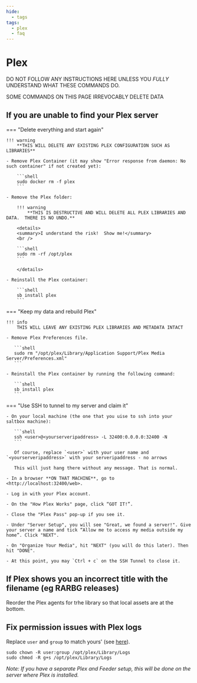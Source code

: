 ```yaml
---
hide:
  - tags
tags:
  - plex
  - faq
---
```


# Plex

DO NOT FOLLOW ANY INSTRUCTIONS HERE UNLESS YOU *FULLY* UNDERSTAND WHAT THESE COMMANDS DO.

SOME COMMANDS ON THIS PAGE IRREVOCABLY DELETE DATA

## If you are unable to find your Plex server

=== "Delete everything and start again"
    
    !!! warning
        **THIS WILL DELETE ANY EXISTING PLEX CONFIGURATION SUCH AS LIBRARIES**

    - Remove Plex Container (it may show "Error response from daemon: No such container" if not created yet):

        ```shell
        sudo docker rm -f plex
        ```

    - Remove the Plex folder:
 
        !!! warning
            **THIS IS DESTRUCTIVE AND WILL DELETE ALL PLEX LIBRARIES AND DATA.  THERE IS NO UNDO.**
    
        <details>
        <summary>I understand the risk!  Show me!</summary>
        <br />

        ```shell
        sudo rm -rf /opt/plex
        ```

        </details>

    - Reinstall the Plex container:

        ```shell
        sb install plex
        ```

=== "Keep my data and rebuild Plex"

    !!! info
        THIS WILL LEAVE ANY EXISTING PLEX LIBRARIES AND METADATA INTACT

    - Remove Plex Preferences file.

       ```shell
       sudo rm "/opt/plex/Library/Application Support/Plex Media Server/Preferences.xml"
       ```

    - Reinstall the Plex container by running the following command:

       ```shell
       sb install plex
       ```

=== "Use SSH to tunnel to my server and claim it"

    - On your local machine (the one that you uise to ssh into your saltbox machine):

       ```shell
       ssh <user>@<yourserveripaddress> -L 32400:0.0.0.0:32400 -N
       ```
       
       Of course, replace `<user>` with your user name and `<yourserveripaddress>` with your serveripaddress - no arrows
       
       This will just hang there without any message. That is normal.

    - In a browser **ON THAT MACHINE**, go to <http://localhost:32400/web>.

    - Log in with your Plex account.

    - On the "How Plex Works" page, click “GOT IT!”.

    - Close the "Plex Pass" pop-up if you see it.

    - Under "Server Setup", you will see "Great, we found a server!". Give your server a name and tick “Allow me to access my media outside my home”. Click "NEXT".

    - On "Organize Your Media", hit "NEXT" (you will do this later). Then hit "DONE".

    - At this point, you may `Ctrl + c` on the SSH Tunnel to close it.

## If Plex shows you an incorrect title with the filename (eg RARBG releases)

Reorder the Plex agents for trhe library so that local assets are at the bottom.

## Fix permission issues with Plex logs

Replace `user` and `group` to match yours' (see [here](System.md#find-your-user-id-uid-and-group-id-gid)).

```shell
sudo chown -R user:group /opt/plex/Library/Logs
sudo chmod -R g+s /opt/plex/Library/Logs
```

_Note: If you have a separate Plex and Feeder setup, this will be done on the server where Plex is installed._
